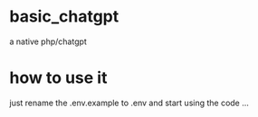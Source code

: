 # basic_chatgpt
a native php/chatgpt

# how to use it
just rename the .env.example to .env and start using the code ...
